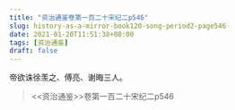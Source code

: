 ```yaml
---
title: "资治通鉴卷第一百二十宋纪二p546"
slug: history-as-a-mirror-book120-song-period2-page546
date: 2021-01-20T11:51:38+08:00
tags: [资治通鉴]
draft: false
---
```


帝欲诛徐羡之、傅亮、谢晦三人。
> <<资治通鉴>>卷第一百二十宋纪二p546
